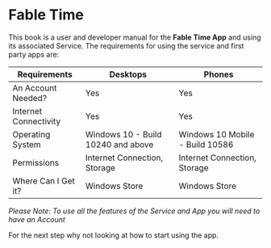 # Fable Time

This book is a user and developer manual for the **Fable Time App** and using its associated Service. The requirements for using the service and first party apps are:

| **Requirements** | **Desktops** | **Phones** |
| -- | -- | -- |
| An Account Needed? | Yes | Yes |
| Internet Connectivity | Yes | Yes |
| Operating System | Windows 10 - Build 10240 and above | Windows 10 Mobile - Build 10586 |
| Permissions | Internet Connection, Storage | Internet Connection, Storage |
| Where Can I Get it? | Windows Store | Windows Store |

*Please Note: To use all the features of the Service and App you will need to have an Account*

For the next step why not looking at how to start using the app. 
